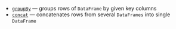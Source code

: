 [//]: # (title: Group/concat rows)

* [`groupBy`](groupBy.md) — groups rows of `DataFrame` by given key columns
* [`concat`](concat.md) — concatenates rows from several `DataFrames` into single `DataFrame`
